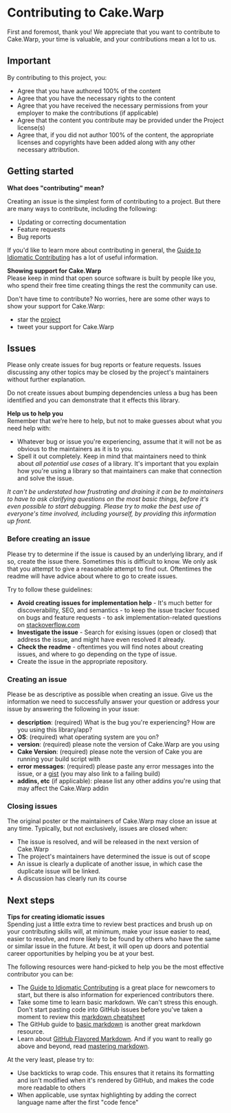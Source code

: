 # Contributing to Cake.Warp

First and foremost, thank you! We appreciate that you want to contribute to Cake.Warp, your time is valuable, and your contributions mean a lot to us.

## Important

By contributing to this project, you:

- Agree that you have authored 100% of the content
- Agree that you have the necessary rights to the content
- Agree that you have received the necessary permissions from your employer to make the contributions (if applicable)
- Agree that the content you contribute may be provided under the Project license(s)
- Agree that, if you did not author 100% of the content, the appropriate licenses and copyrights have been added along
  with any other necessary attribution.

## Getting started

**What does "contributing" mean?**

Creating an issue is the simplest form of contributing to a project. But there are many ways to contribute,
including the following:

- Updating or correcting documentation
- Feature requests
- Bug reports

If you'd like to learn more about contributing in general,
the [Guide to Idiomatic Contributing](https://github.com/jonschlinkert/idiomatic-contributing)
has a lot of useful information.

**Showing support for Cake.Warp**  
Please keep in mind that open source software is built by people like you,
who spend their free time creating things the rest the community can use.

Don't have time to contribute? No worries, here are some other ways to show your support for Cake.Warp:

- star the [project](https://github.com/cake-contrib/Cake.Warp)
- tweet your support for Cake.Warp

## Issues

Please only create issues for bug reports or feature requests.
Issues discussing any other topics may be closed by the project's maintainers without further explanation.

Do not create issues about bumping dependencies unless a bug has been identified
and you can demonstrate that it effects this library.

**Help us to help you**  
Remember that we’re here to help, but not to make guesses about what you need help with:

- Whatever bug or issue you're experiencing, assume that it will not be as obvious to the maintainers as it is to you.
- Spell it out completely. Keep in mind that maintainers need to think about _all potential use cases_ of a library.
  It's important that you explain how you're using a library so that maintainers can make that connection
  and solve the issue.

_It can't be understated how frustrating and draining it can be to maintainers to have to ask
clarifying questions on the most basic things,
before it's even possible to start debugging.
Please try to make the best use of everyone's time involved, including yourself,
by providing this information up front._

### Before creating an issue

Please try to determine if the issue is caused by an underlying library, and if so, create the issue there.
Sometimes this is difficult to know. We only ask that you attempt to give a reasonable attempt to find out.
Oftentimes the readme will have advice about where to go to create issues.

Try to follow these guidelines:

- **Avoid creating issues for implementation help** - It's much better for discoverability, SEO, and semantics -
  to keep the issue tracker focused on bugs and feature requests -
  to ask implementation-related questions on [stackoverflow.com][so]
- **Investigate the issue** - Search for exising issues (open or closed) that address the issue,
  and might have even resolved it already.
- **Check the readme** - oftentimes you will find notes about creating issues,
  and where to go depending on the type of issue.
- Create the issue in the appropriate repository.

### Creating an issue

Please be as descriptive as possible when creating an issue.
Give us the information we need to successfully answer your question or address your issue
by answering the following in your issue:

- **description**: (required) What is the bug you're experiencing? How are you using this library/app?
- **OS**: (required) what operating system are you on?
- **version**: (required) please note the version of Cake.Warp are you using
- **Cake Version**: (required) please note the version of Cake you are running your build script with
- **error messages**: (required) please paste any error messages into the issue,
  or a [gist](https://gist.github.com/) (you may also link to a failing build)
- **addins, etc** (if applicable): please list any other addins you're using that may affect the Cake.Warp addin

### Closing issues

The original poster or the maintainers of Cake.Warp may close an issue at any time.
Typically, but not exclusively, issues are closed when:

- The issue is resolved, and will be released in the next version of Cake.Warp
- The project's maintainers have determined the issue is out of scope
- An issue is clearly a duplicate of another issue, in which case the duplicate issue will be linked.
- A discussion has clearly run its course

## Next steps

**Tips for creating idiomatic issues**  
Spending just a little extra time to review best practices and brush up on your contributing skills will, at minimum,
make your issue easier to read, easier to resolve,
and more likely to be found by others who have the same or similar issue in the future.
At best, it will open up doors and potential career opportunities by helping you be at your best.

The following resources were hand-picked to help you be the most effective contributor you can be:

- The [Guide to Idiomatic Contributing](https://github.com/jonschlinkert/idiomatic-contributing)
  is a great place for newcomers to start, but there is also information for experienced contributors there.
- Take some time to learn basic markdown. We can't stress this enough.
  Don't start pasting code into GitHub issues before you've taken a moment to review this
  [markdown cheatsheet](https://gist.github.com/jonschlinkert/5854601)
- The GitHub guide to [basic markdown](https://help.github.com/articles/markdown-basics/)
  is another great markdown resource.
- Learn about [GitHub Flavored Markdown](https://help.github.com/articles/github-flavored-markdown/).
  And if you want to really go above and beyond,
  read [mastering markdown](https://guides.github.com/features/mastering-markdown/).

At the very least, please try to:

- Use backticks to wrap code.
  This ensures that it retains its formatting and isn't modified when it's rendered by GitHub,
  and makes the code more readable to others
- When applicable, use syntax highlighting by adding the correct language name after the first "code fence"

[so]: http://stackoverflow.com/questions/tagged/cakebuild
